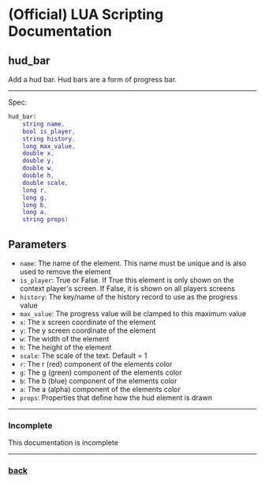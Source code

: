 
# (Official) LUA Scripting Documentation

## hud_bar

Add a hud bar. Hud bars are a form of progress bar.

___

Spec:

```lua
hud_bar(
	string name,
	bool is_player,
	string history,
	long max_value,
	double x,
	double y,
	double w,
	double h,
	double scale,
	long r,
	long g,
	long b,
	long a,
	string props)
```

## Parameters

- `name`: The name of the element. This name must be unique and is also used to remove the element
- `is_player`: True or False. If True this element is only shown on the context player's screen. If False, it is shown on all players screens
- `history`: The key/name of the history record to use as the progress value
- `max_value`: The progress value will be clamped to this maximum value
- `x`: The x screen coordinate of the element
- `y`: The y screen coordinate of the element
- `w`: The width of the element
- `h`: The height of the element
- `scale`: The scale of the text. Default = 1
- `r`: The r (red) component of the elements color
- `g`: The g (green) component of the elements color
- `b`: The b (blue) component of the elements color
- `a`: The a (alpha) component of the elements color
- `props`: Properties that define how the hud element is drawn

___

### Incomplete

This documentation is incomplete

___

### [back](../hud)
